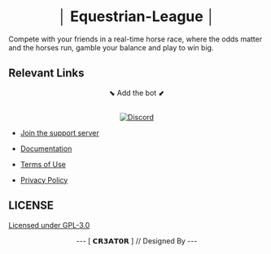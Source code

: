 <div align="center">
  <h1> │ Equestrian-League │ </h1>
</div>
Compete with your friends in a real-time horse race, where the odds matter and the horses run, gamble your balance and play to win big.


## Relevant Links

<div align = center>
  ⬊ Add the bot ⬋ 
  <br>
  <br>

  [![Discord](https://img.shields.io/badge/Discord-%235865F2.svg?style=for-the-badge&logo=discord&logoColor=white)](https://discord.com/api/oauth2/authorize?client_id=1141358540229988382&permissions=274877967360&scope=bot)
</div>

- [Join the support server](https://discord.gg/Rg2pGxGk4p)

- [Documentation](https://eql.trioffline.com/)
- [Terms of Use](https://eql.trioffline.com/terms)
- [Privacy Policy](https://eql.trioffline.com/privacy)


## LICENSE
[Licensed under GPL-3.0](https://github.com/CR3A7OR/Equestrian-League/blob/main/LICENSE)

<div align="center">
--- [ 𝗖𝗥𝟯𝗔𝗧𝟬𝗥 ] // Designed By --- 
</div>
